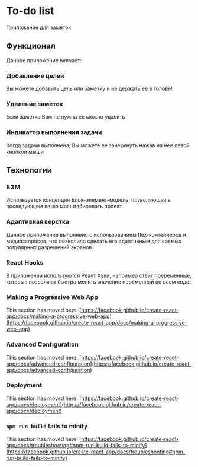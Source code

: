 # To-do list

Приложение для заметок

## Функционал

Данное приложение вклчает:

### Добавление целей

Вы можете добавить цель или заметку и не держать ее в голове!

### Удаление заметок

Если заметка Вам не нужна ее можно удалить

### Индикатор выполнения задачи

Когда задача выполнена, Вы можете ее зачеркнуть нажав на нее левой кнопкой мыши


## Технологии

### БЭМ

Используется концепция Блок-элемент-модель, позволяющая в последующем легко масштабировать проект.

### Адаптивная верстка

Данное приложение выполнено с использованием flex-контейнеров и медиазапросов, что позволило сделать его адаптивным для савмых популярных разрешений экранов

### React Hooks

В приложении используются Реакт Хуки, например стейт преременные, которые позволяют быстро менять значение переменной во всем коде.

### Making a Progressive Web App

This section has moved here: [https://facebook.github.io/create-react-app/docs/making-a-progressive-web-app](https://facebook.github.io/create-react-app/docs/making-a-progressive-web-app)

### Advanced Configuration

This section has moved here: [https://facebook.github.io/create-react-app/docs/advanced-configuration](https://facebook.github.io/create-react-app/docs/advanced-configuration)

### Deployment

This section has moved here: [https://facebook.github.io/create-react-app/docs/deployment](https://facebook.github.io/create-react-app/docs/deployment)

### `npm run build` fails to minify

This section has moved here: [https://facebook.github.io/create-react-app/docs/troubleshooting#npm-run-build-fails-to-minify](https://facebook.github.io/create-react-app/docs/troubleshooting#npm-run-build-fails-to-minify)
